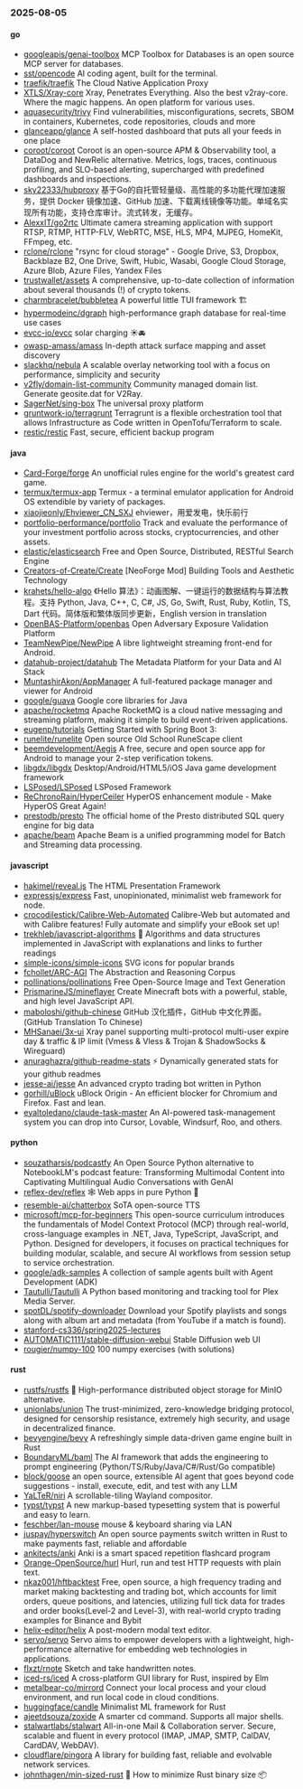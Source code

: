 ### 2025-08-05

#### go
* [googleapis/genai-toolbox](https://github.com/googleapis/genai-toolbox) MCP Toolbox for Databases is an open source MCP server for databases.
* [sst/opencode](https://github.com/sst/opencode) AI coding agent, built for the terminal.
* [traefik/traefik](https://github.com/traefik/traefik) The Cloud Native Application Proxy
* [XTLS/Xray-core](https://github.com/XTLS/Xray-core) Xray, Penetrates Everything. Also the best v2ray-core. Where the magic happens. An open platform for various uses.
* [aquasecurity/trivy](https://github.com/aquasecurity/trivy) Find vulnerabilities, misconfigurations, secrets, SBOM in containers, Kubernetes, code repositories, clouds and more
* [glanceapp/glance](https://github.com/glanceapp/glance) A self-hosted dashboard that puts all your feeds in one place
* [coroot/coroot](https://github.com/coroot/coroot) Coroot is an open-source APM & Observability tool, a DataDog and NewRelic alternative. Metrics, logs, traces, continuous profiling, and SLO-based alerting, supercharged with predefined dashboards and inspections.
* [sky22333/hubproxy](https://github.com/sky22333/hubproxy) 基于Go的自托管轻量级、高性能的多功能代理加速服务，提供 Docker 镜像加速、GitHub 加速、下载离线镜像等功能。单域名实现所有功能，支持仓库审计。流式转发，无缓存。
* [AlexxIT/go2rtc](https://github.com/AlexxIT/go2rtc) Ultimate camera streaming application with support RTSP, RTMP, HTTP-FLV, WebRTC, MSE, HLS, MP4, MJPEG, HomeKit, FFmpeg, etc.
* [rclone/rclone](https://github.com/rclone/rclone) "rsync for cloud storage" - Google Drive, S3, Dropbox, Backblaze B2, One Drive, Swift, Hubic, Wasabi, Google Cloud Storage, Azure Blob, Azure Files, Yandex Files
* [trustwallet/assets](https://github.com/trustwallet/assets) A comprehensive, up-to-date collection of information about several thousands (!) of crypto tokens.
* [charmbracelet/bubbletea](https://github.com/charmbracelet/bubbletea) A powerful little TUI framework 🏗
* [hypermodeinc/dgraph](https://github.com/hypermodeinc/dgraph) high-performance graph database for real-time use cases
* [evcc-io/evcc](https://github.com/evcc-io/evcc) solar charging ☀️🚘
* [owasp-amass/amass](https://github.com/owasp-amass/amass) In-depth attack surface mapping and asset discovery
* [slackhq/nebula](https://github.com/slackhq/nebula) A scalable overlay networking tool with a focus on performance, simplicity and security
* [v2fly/domain-list-community](https://github.com/v2fly/domain-list-community) Community managed domain list. Generate geosite.dat for V2Ray.
* [SagerNet/sing-box](https://github.com/SagerNet/sing-box) The universal proxy platform
* [gruntwork-io/terragrunt](https://github.com/gruntwork-io/terragrunt) Terragrunt is a flexible orchestration tool that allows Infrastructure as Code written in OpenTofu/Terraform to scale.
* [restic/restic](https://github.com/restic/restic) Fast, secure, efficient backup program

#### java
* [Card-Forge/forge](https://github.com/Card-Forge/forge) An unofficial rules engine for the world's greatest card game.
* [termux/termux-app](https://github.com/termux/termux-app) Termux - a terminal emulator application for Android OS extendible by variety of packages.
* [xiaojieonly/Ehviewer_CN_SXJ](https://github.com/xiaojieonly/Ehviewer_CN_SXJ) ehviewer，用爱发电，快乐前行
* [portfolio-performance/portfolio](https://github.com/portfolio-performance/portfolio) Track and evaluate the performance of your investment portfolio across stocks, cryptocurrencies, and other assets.
* [elastic/elasticsearch](https://github.com/elastic/elasticsearch) Free and Open Source, Distributed, RESTful Search Engine
* [Creators-of-Create/Create](https://github.com/Creators-of-Create/Create) [NeoForge Mod] Building Tools and Aesthetic Technology
* [krahets/hello-algo](https://github.com/krahets/hello-algo) 《Hello 算法》：动画图解、一键运行的数据结构与算法教程。支持 Python, Java, C++, C, C#, JS, Go, Swift, Rust, Ruby, Kotlin, TS, Dart 代码。简体版和繁体版同步更新，English version in translation
* [OpenBAS-Platform/openbas](https://github.com/OpenBAS-Platform/openbas) Open Adversary Exposure Validation Platform
* [TeamNewPipe/NewPipe](https://github.com/TeamNewPipe/NewPipe) A libre lightweight streaming front-end for Android.
* [datahub-project/datahub](https://github.com/datahub-project/datahub) The Metadata Platform for your Data and AI Stack
* [MuntashirAkon/AppManager](https://github.com/MuntashirAkon/AppManager) A full-featured package manager and viewer for Android
* [google/guava](https://github.com/google/guava) Google core libraries for Java
* [apache/rocketmq](https://github.com/apache/rocketmq) Apache RocketMQ is a cloud native messaging and streaming platform, making it simple to build event-driven applications.
* [eugenp/tutorials](https://github.com/eugenp/tutorials) Getting Started with Spring Boot 3:
* [runelite/runelite](https://github.com/runelite/runelite) Open source Old School RuneScape client
* [beemdevelopment/Aegis](https://github.com/beemdevelopment/Aegis) A free, secure and open source app for Android to manage your 2-step verification tokens.
* [libgdx/libgdx](https://github.com/libgdx/libgdx) Desktop/Android/HTML5/iOS Java game development framework
* [LSPosed/LSPosed](https://github.com/LSPosed/LSPosed) LSPosed Framework
* [ReChronoRain/HyperCeiler](https://github.com/ReChronoRain/HyperCeiler) HyperOS enhancement module - Make HyperOS Great Again!
* [prestodb/presto](https://github.com/prestodb/presto) The official home of the Presto distributed SQL query engine for big data
* [apache/beam](https://github.com/apache/beam) Apache Beam is a unified programming model for Batch and Streaming data processing.

#### javascript
* [hakimel/reveal.js](https://github.com/hakimel/reveal.js) The HTML Presentation Framework
* [expressjs/express](https://github.com/expressjs/express) Fast, unopinionated, minimalist web framework for node.
* [crocodilestick/Calibre-Web-Automated](https://github.com/crocodilestick/Calibre-Web-Automated) Calibre-Web but automated and with Calibre features! Fully automate and simplify your eBook set up!
* [trekhleb/javascript-algorithms](https://github.com/trekhleb/javascript-algorithms) 📝 Algorithms and data structures implemented in JavaScript with explanations and links to further readings
* [simple-icons/simple-icons](https://github.com/simple-icons/simple-icons) SVG icons for popular brands
* [fchollet/ARC-AGI](https://github.com/fchollet/ARC-AGI) The Abstraction and Reasoning Corpus
* [pollinations/pollinations](https://github.com/pollinations/pollinations) Free Open-Source Image and Text Generation
* [PrismarineJS/mineflayer](https://github.com/PrismarineJS/mineflayer) Create Minecraft bots with a powerful, stable, and high level JavaScript API.
* [maboloshi/github-chinese](https://github.com/maboloshi/github-chinese) GitHub 汉化插件，GitHub 中文化界面。 (GitHub Translation To Chinese)
* [MHSanaei/3x-ui](https://github.com/MHSanaei/3x-ui) Xray panel supporting multi-protocol multi-user expire day & traffic & IP limit (Vmess & Vless & Trojan & ShadowSocks & Wireguard)
* [anuraghazra/github-readme-stats](https://github.com/anuraghazra/github-readme-stats) ⚡ Dynamically generated stats for your github readmes
* [jesse-ai/jesse](https://github.com/jesse-ai/jesse) An advanced crypto trading bot written in Python
* [gorhill/uBlock](https://github.com/gorhill/uBlock) uBlock Origin - An efficient blocker for Chromium and Firefox. Fast and lean.
* [eyaltoledano/claude-task-master](https://github.com/eyaltoledano/claude-task-master) An AI-powered task-management system you can drop into Cursor, Lovable, Windsurf, Roo, and others.

#### python
* [souzatharsis/podcastfy](https://github.com/souzatharsis/podcastfy) An Open Source Python alternative to NotebookLM's podcast feature: Transforming Multimodal Content into Captivating Multilingual Audio Conversations with GenAI
* [reflex-dev/reflex](https://github.com/reflex-dev/reflex) 🕸️ Web apps in pure Python 🐍
* [resemble-ai/chatterbox](https://github.com/resemble-ai/chatterbox) SoTA open-source TTS
* [microsoft/mcp-for-beginners](https://github.com/microsoft/mcp-for-beginners) This open-source curriculum introduces the fundamentals of Model Context Protocol (MCP) through real-world, cross-language examples in .NET, Java, TypeScript, JavaScript, and Python. Designed for developers, it focuses on practical techniques for building modular, scalable, and secure AI workflows from session setup to service orchestration.
* [google/adk-samples](https://github.com/google/adk-samples) A collection of sample agents built with Agent Development (ADK)
* [Tautulli/Tautulli](https://github.com/Tautulli/Tautulli) A Python based monitoring and tracking tool for Plex Media Server.
* [spotDL/spotify-downloader](https://github.com/spotDL/spotify-downloader) Download your Spotify playlists and songs along with album art and metadata (from YouTube if a match is found).
* [stanford-cs336/spring2025-lectures](https://github.com/stanford-cs336/spring2025-lectures)
* [AUTOMATIC1111/stable-diffusion-webui](https://github.com/AUTOMATIC1111/stable-diffusion-webui) Stable Diffusion web UI
* [rougier/numpy-100](https://github.com/rougier/numpy-100) 100 numpy exercises (with solutions)

#### rust
* [rustfs/rustfs](https://github.com/rustfs/rustfs) 🚀 High-performance distributed object storage for MinIO alternative.
* [unionlabs/union](https://github.com/unionlabs/union) The trust-minimized, zero-knowledge bridging protocol, designed for censorship resistance, extremely high security, and usage in decentralized finance.
* [bevyengine/bevy](https://github.com/bevyengine/bevy) A refreshingly simple data-driven game engine built in Rust
* [BoundaryML/baml](https://github.com/BoundaryML/baml) The AI framework that adds the engineering to prompt engineering (Python/TS/Ruby/Java/C#/Rust/Go compatible)
* [block/goose](https://github.com/block/goose) an open source, extensible AI agent that goes beyond code suggestions - install, execute, edit, and test with any LLM
* [YaLTeR/niri](https://github.com/YaLTeR/niri) A scrollable-tiling Wayland compositor.
* [typst/typst](https://github.com/typst/typst) A new markup-based typesetting system that is powerful and easy to learn.
* [feschber/lan-mouse](https://github.com/feschber/lan-mouse) mouse & keyboard sharing via LAN
* [juspay/hyperswitch](https://github.com/juspay/hyperswitch) An open source payments switch written in Rust to make payments fast, reliable and affordable
* [ankitects/anki](https://github.com/ankitects/anki) Anki is a smart spaced repetition flashcard program
* [Orange-OpenSource/hurl](https://github.com/Orange-OpenSource/hurl) Hurl, run and test HTTP requests with plain text.
* [nkaz001/hftbacktest](https://github.com/nkaz001/hftbacktest) Free, open source, a high frequency trading and market making backtesting and trading bot, which accounts for limit orders, queue positions, and latencies, utilizing full tick data for trades and order books(Level-2 and Level-3), with real-world crypto trading examples for Binance and Bybit
* [helix-editor/helix](https://github.com/helix-editor/helix) A post-modern modal text editor.
* [servo/servo](https://github.com/servo/servo) Servo aims to empower developers with a lightweight, high-performance alternative for embedding web technologies in applications.
* [flxzt/rnote](https://github.com/flxzt/rnote) Sketch and take handwritten notes.
* [iced-rs/iced](https://github.com/iced-rs/iced) A cross-platform GUI library for Rust, inspired by Elm
* [metalbear-co/mirrord](https://github.com/metalbear-co/mirrord) Connect your local process and your cloud environment, and run local code in cloud conditions.
* [huggingface/candle](https://github.com/huggingface/candle) Minimalist ML framework for Rust
* [ajeetdsouza/zoxide](https://github.com/ajeetdsouza/zoxide) A smarter cd command. Supports all major shells.
* [stalwartlabs/stalwart](https://github.com/stalwartlabs/stalwart) All-in-one Mail & Collaboration server. Secure, scalable and fluent in every protocol (IMAP, JMAP, SMTP, CalDAV, CardDAV, WebDAV).
* [cloudflare/pingora](https://github.com/cloudflare/pingora) A library for building fast, reliable and evolvable network services.
* [johnthagen/min-sized-rust](https://github.com/johnthagen/min-sized-rust) 🦀 How to minimize Rust binary size 📦
